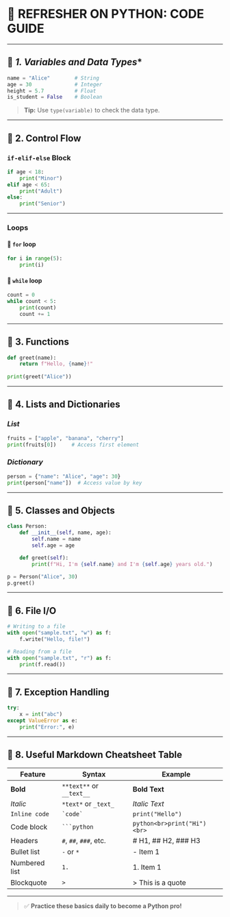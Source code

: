 # 🐍 **REFRESHER ON PYTHON: CODE GUIDE**

---

## 📌 *1. Variables and Data Types**

```python
name = "Alice"        # String
age = 30              # Integer
height = 5.7          # Float
is_student = False    # Boolean
```

> **Tip:** Use `type(variable)` to check the data type.

---

## 📌 **2. Control Flow**

### **`if-elif-else` Block**

```python
if age < 18:
    print("Minor")
elif age < 65:
    print("Adult")
else:
    print("Senior")
```

---

### **Loops**

#### 🔁 `for` loop

```python
for i in range(5):
    print(i)
```

#### 🔁 `while` loop

```python
count = 0
while count < 5:
    print(count)
    count += 1
```

---

## 📌 **3. Functions**

```python
def greet(name):
    return f"Hello, {name}!"
    
print(greet("Alice"))
```

---

## 📌 **4. Lists and Dictionaries**

### *List*

```python
fruits = ["apple", "banana", "cherry"]
print(fruits[0])     # Access first element
```

### *Dictionary*

```python
person = {"name": "Alice", "age": 30}
print(person["name"])  # Access value by key
```

---

## 📌 **5. Classes and Objects**

```python
class Person:
    def __init__(self, name, age):
        self.name = name
        self.age = age

    def greet(self):
        print(f"Hi, I'm {self.name} and I'm {self.age} years old.")

p = Person("Alice", 30)
p.greet()
```

---

## 📌 **6. File I/O**

```python
# Writing to a file
with open("sample.txt", "w") as f:
    f.write("Hello, file!")

# Reading from a file
with open("sample.txt", "r") as f:
    print(f.read())
```

---

## 📌 **7. Exception Handling**

```python
try:
    x = int("abc")
except ValueError as e:
    print("Error:", e)
```

---

## 📌 **8. Useful Markdown Cheatsheet Table**

| Feature           | Syntax                     | Example                       |
|-------------------|----------------------------|-------------------------------|
| **Bold**          | `**text**` or `__text__`   | **Bold Text**                |
| *Italic*          | `*text*` or `_text_`       | *Italic Text*                |
| `Inline code`     | `` `code` ``               | `print("Hello")`             |
| Code block        | <code>\`\`\`python</code>  | ```python<br>print("Hi")<br>``` |
| Headers           | `#`, `##`, `###`, etc.     | # H1, ## H2, ### H3           |
| Bullet list       | `-` or `*`                 | - Item 1                      |
| Numbered list     | `1.`                       | 1. Item 1                     |
| Blockquote        | `>`                        | > This is a quote             |

---

> ✅ **Practice these basics daily to become a Python pro!**




```python

```
